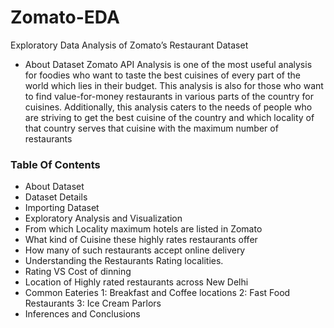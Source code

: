 # Zomato-EDA
Exploratory Data Analysis of Zomato’s Restaurant Dataset

- About Dataset
Zomato API Analysis is one of the most useful analysis for foodies who want to taste the best cuisines of every part of the world which lies in their budget. This analysis is also for those who want to find value-for-money restaurants in various parts of the country for cuisines. Additionally, this analysis caters to the needs of people who are striving to get the best cuisine of the country and which locality of that country serves that cuisine with the maximum number of restaurants

### Table Of Contents
 - About Dataset
 - Dataset Details
- Importing Dataset
- Exploratory Analysis and Visualization
- From which Locality maximum hotels are listed in Zomato
- What kind of Cuisine these highly rates restaurants offer
- How many of such restaurants accept online delivery
- Understanding the Restaurants Rating localities.
- Rating VS Cost of dinning
- Location of Highly rated restaurants across New Delhi
- Common Eateries
   1: Breakfast and Coffee locations
   2: Fast Food Restaurants
   3: Ice Cream Parlors
- Inferences and Conclusions
